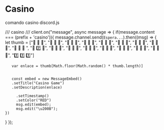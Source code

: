# Casino
comando casino discord.js


/// casino /// 
client.on("message", async message => {
  if(message.content === (prefix + 'casino')){
    message.channel.send(`Espera...`).then((msg) => {
       let thumb = ["🍒 🍕 🍒", "💎 🍕 🍊", "🍒 🍇 💎", "🍊 🍓 🍊", "🍌 🍌 🍓", "🍎 🍊 🍎", "🍐 🍕 🍇", "🍒 🍊 🍌", "🍒 💎 💎 ", "🍌 :seven: 🍕", "🍒 🍒 🍒", "🍕 🍕 🍕", "🍓 🍓 🍓", "🍌 🍌 🍌", "🍇 🍇 🍇", "🍎 🍎 🍎", "💎 💎 💎", ":seven: :seven: :seven:"]

      

       var enlace = thumb[Math.floor(Math.random() * thumb.length)]

        
       const embed = new MessageEmbed()
       .setTitle("Casino Game")
       .setDescription(enlace)
         
         .setTimestamp()
         .setColor("RED")
         msg.edit(embed);
         msg.edit("\u200B");
    })
  }
});

